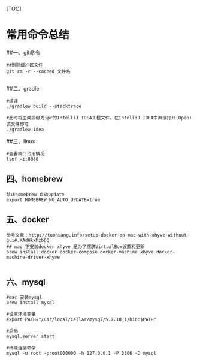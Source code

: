[TOC]

# 常用命令总结

##一、git命令

```
##删除缓冲区文件
git rm -r --cached 文件名


```



##二、gradle

```
#编译
./gradlew build --stacktrace

#此时将生成后缀为ipr的IntelliJ IDEA工程文件，在IntelliJ IDEA中直接打开(Open)该文件即可
./gradlew idea
```



##三、linux

```
#查看端口占用情况
lsof -i:8080
```



## 四、homebrew

```
禁止homebrew 自动update
export HOMEBREW_NO_AUTO_UPDATE=true
```



## 五、docker

```
参考文章：http://tuohuang.info/setup-docker-on-mac-with-xhyve-without-gui#.XAdHkxMzbOQ
## mac 下安装docker xhyve 是为了摆脱VirtualBox设置和更新
brew install docker docker-compose docker-machine xhyve docker-machine-driver-xhyve


```

## 六、mysql

```
#mac 安装mysql
brew install mysql

#设置环境变量
export PATH="/usr/local/Cellar/mysql/5.7.18_1/bin:$PATH"

#启动
mysql.server start

#终端连接命令
mysql -u root -proot000000 -h 127.0.0.1 -P 3306 -D mysql
```

